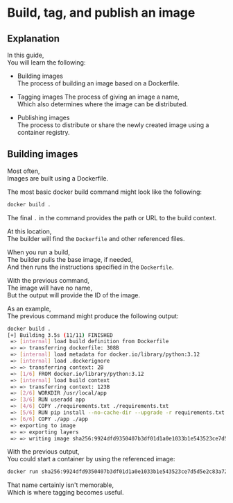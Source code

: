 # Build, tag, and publish an image

## Explanation

In this guide,  
You will learn the following:

- Building images  
  The process of building an image based on a Dockerfile.

- Tagging images
  The process of giving an image a name,  
  Which also determines where the image can be distributed.

- Publishing images  
  The process to distribute or share the newly created image using a container registry.

## Building images

Most often,  
Images are built using a Dockerfile.

The most basic docker build command might look like the following:

```bash
docker build .
```

The final `.` in the command provides the path or URL to the build context.

At this location,  
The builder will find the `Dockerfile` and other referenced files.

When you run a build,  
The builder pulls the base image, if needed,  
And then runs the instructions specified in the `Dockerfile`.

With the previous command,  
The image will have no name,  
But the output will provide the ID of the image.

As an example,  
The previous command might produce the following output:

```bash
docker build .
[+] Building 3.5s (11/11) FINISHED                                              docker:desktop-linux
 => [internal] load build definition from Dockerfile                                            0.0s
 => => transferring dockerfile: 308B                                                            0.0s
 => [internal] load metadata for docker.io/library/python:3.12                                  0.0s
 => [internal] load .dockerignore                                                               0.0s
 => => transferring context: 2B                                                                 0.0s
 => [1/6] FROM docker.io/library/python:3.12                                                    0.0s
 => [internal] load build context                                                               0.0s
 => => transferring context: 123B                                                               0.0s
 => [2/6] WORKDIR /usr/local/app                                                                0.0s
 => [3/6] RUN useradd app                                                                       0.1s
 => [4/6] COPY ./requirements.txt ./requirements.txt                                            0.0s
 => [5/6] RUN pip install --no-cache-dir --upgrade -r requirements.txt                          3.2s
 => [6/6] COPY ./app ./app                                                                      0.0s
 => exporting to image                                                                          0.1s
 => => exporting layers                                                                         0.1s
 => => writing image sha256:9924dfd9350407b3df01d1a0e1033b1e543523ce7d5d5e2c83a724480ebe8f00    0.0s
```

With the previous output,  
You could start a container by using the referenced image:

```bash
docker run sha256:9924dfd9350407b3df01d1a0e1033b1e543523ce7d5d5e2c83a724480ebe8f00
```

That name certainly isn't memorable,  
Which is where tagging becomes useful.
